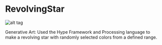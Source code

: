 # RevolvingStar

![alt tag](https://github.com/Samihaamin/RevolvingStar/blob/master/giphy.gif)



Generative Art: Used the Hype Framework and Processing language to make a revolving star with randomly selected colors from a defined range.
